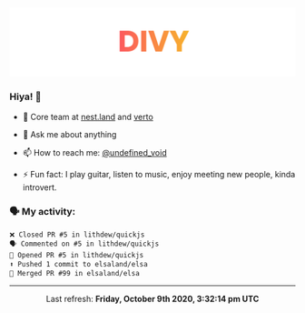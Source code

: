 
![](https://github.com/divy-work/divy-work/raw/master/assets/divy.png)

### Hiya! 👋

- 🔭 Core team at [nest.land](https://github.com/nestdotland/nest.land) and [verto](https://github.com/useverto/verto)

- 💬 Ask me about anything

- 📫 How to reach me: [@undefined_void](https://instagram.com/divy.exe)

- ⚡ Fun fact: I play guitar, listen to music, enjoy meeting new people, kinda introvert.

### 🗣 My activity:

```
❌ Closed PR #5 in lithdew/quickjs
🗣 Commented on #5 in lithdew/quickjs
💪 Opened PR #5 in lithdew/quickjs
⬆️ Pushed 1 commit to elsaland/elsa
🎉 Merged PR #99 in elsaland/elsa
```

------------
<p align="center">Last refresh: <b>Friday, October 9th 2020, 3:32:14 pm UTC</b></p>
